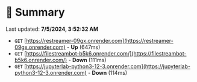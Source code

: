 # 📖 Summary
Last updated: **7/5/2024, 3:52:32 AM**

- `GET` [https://restreamer-09gx.onrender.com](https://restreamer-09gx.onrender.com) - **Up** (647ms)
- `GET` [https://filestreambot-b5k6.onrender.com/](https://filestreambot-b5k6.onrender.com/) - **Down** (111ms)
- `GET` [https://jupyterlab-python3-12-3.onrender.com](https://jupyterlab-python3-12-3.onrender.com) - **Down** (114ms)
